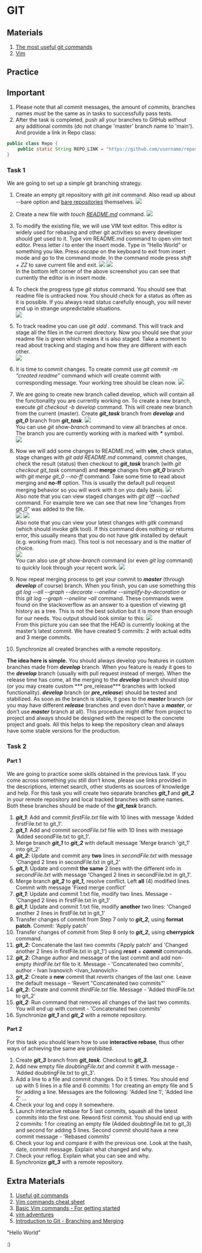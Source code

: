 
# GIT

## Materials

1. [The most useful git commands](https://orga.cat/posts/most-useful-git-commands)
2. [Vim](https://docs.oracle.com/cd/E19683-01/806-7612/editorvi-5/index.html)

## Practice

## Important

1. Please note that all commit messages, the amount of commits, branches names *must* be the same as in tasks to successfully pass tests.
2. After the task is completed, push all your branches to GitHub *without* any additional commits (do not change 'master' branch name to 'main').
   And provide a link in Repo class:

```java
public class Repo {
    public static String REPO_LINK = "https://github.com/username/reposotoryName";
}
```

### Task 1

We are going to set up a simple git branching strategy.

1. Create an empty git repository with *<span class="underline">git init</span>* command. Also read up about --bare option
   and [bare repositories](https://www.saintsjd.com/2011/01/what-is-a-bare-git-repository/) themselves.
   ![](media/image1.png)

2. Create a new file with *<span class="underline">touch [README.md](https://www.geeksforgeeks.org/what-is-readme-md-file/) </span>* command.
   ![](media/image2.png)

3. To modify the existing file, we will use VIM text editor. This editor is widely used for rebasing and other git activities so every developer should get used to it. Type vim
   README.md command to open vim text editor. Press letter *<span class="underline">i</span>* to enter the insert mode. Type in “Hello World” or something you like.
   Press *<span class="underline">escape</span>* on the keyboard to exit from insert mode and go to the command mode. In the command mode press *<span class="underline">shift +
   ZZ</span>* to save current file and exit.
   ![](media/image3.png)
   ![](media/image4.png)\
   In the bottom left corner of the above screenshot you can see that currently the editor is in insert mode.

4. To check the progress type *<span class="underline">git status</span>* command. You should see that readme file is untracked now. You should check for a status as often as it is
   possible. If you always read status carefully enough, you will never end up in strange unpredictable situations.\
   ![](media/image5.png)

5. To track readme you can use *<span class="underline">git add .</span>* command. This will track and stage all the files in the current directory. Now you should see that your
   readme file is green which means it is also staged. Take a moment to read about tracking and staging and how they are different with each other.\
   ![](media/image6.png)

6. It is time to commit changes. To create commit use *<span class="underline">git commit -m “created readme”</span>* command which will create commit with corresponding message.
   Your working tree should be clean now.
   ![](media/image7.png)

7. We are going to create new branch called develop, which will contain all the functionality you are currently working on. To create a new branch,
   execute *<span class="underline">git checkout -b develop</span>* command. This will create new branch from the current (master). Create ***git\_task*** branch from ***develop***
   and ***git\_0*** branch from ***git\_task***.
   ![](media/image8.png)\
   You can use *<span class="underline">git show-branch</span>* command to view all branches at once. The branch you are currently working with is marked with ***\**** symbol.\
   ![](media/image9.png)

8. Now we will add some changes to README.md, with ***vim***, check status, stage changes with *<span class="underline">git add README.md</span>* command, commit changes, check the
   result (status) then checkout to ***git\_task*** branch (with *<span class="underline">git checkout git\_task</span>* command) and **merge** changes from ***git\_0*** branch
   with *<span class="underline">git merge git\_0 --no-ff</span>* command. Take some time to read about merging and **no-ff** option. <span class="underline">This is usually the
   default pull request merging behavior so you will work with it on you daily basis</span>.
   ![](media/image10.png)\
   Also note that you can view staged changes with *<span class="underline">git diff --cached</span>* command. For example tere we can see that new line “changes from git\_0” was
   added to the file.\
   ![](media/image11.png)
   ![](media/image12.png)\
   Also note that you can view your latest changes with *<span class="underline">gitk</span>* command (which should invoke gitk tool). If this command does nothing or returns
   error, this usually means that you do not have gitk installed by default (e.g. working from mac). This tool is not necessary and is the matter of choice.\
   ![](media/image13.png)\
   You can also use *<span class="underline">git show-branch</span>* command (or even *<span class="underline">git log</span>* command) to quickly look through your recent work.
   ![](media/image14.png)

9. Now repeat merging process to get your commit to ***master*** (through ***develop*** of course) branch. When you finish, you can use something this *<span class="underline">git
   log --all --graph --decorate --oneline --simplify-by-decoration</span>* or this *<span class="underline">git log --graph --oneline –all</span>* command. These commands were
   found on the stackoverflow as an answer to a question of viewing git history as a tree. This is not the best solution but it is more than enough for our needs. You output should
   look similar to this:
   ![](media/image15.png)\
   From this picture you can see that the HEAD is currently looking at the master’s latest commit. We have created 5 commits: 2 with actual edits and 3 merge commits.
10. Synchronize all created branches with a remote repository. 

**The idea here is simple.** You should always develop you features in custom branches made from ***develop*** branch. When you feature is ready it goes to the ***develop***
branch (usually with pull request instead of merge). When the release time has come, all the merging to the ***develop*** branch should stop (or you may create custom ***
pre\_release*** branches with locked functionality). ***develop*** branch (or ***pre\_release***) should be tested and stabilized. As soon as the branch is stable, it goes to
the ***master*** branch (or you may have different ***release*** branches and even don’t have a ***master***, or don’t use ***master*** branch at all). This procedure might differ
from project to project and always <span class="underline">should be designed with the respect to the concrete project and goals</span>. All this helps to keep the repository clean
and always have some stable versions for the production.

### Task 2

#### Part 1

We are going to practice some skills obtained in the previous task. If you come across something you still don’t know, please use links provided in the descriptions, internet
search, other students as sources of knowledge and help.
For this task you will create two separate branches ***git\_1*** and ***git\_2*** in your remote repository and local <span class="underline">tracked</span> branches with same
names. Both these branches should be made of the ***git\_task*** branch.

1. ***git\_1***: Add and commit *firstFile.txt* file with 10 lines with message 'Added firstFile.txt to git_1'.
2. ***git\_1***: Add and commit *secondFile.txt* file with 10 lines with message 'Added secondFile.txt to git_1'.
3. Merge branch ***git\_1*** to ***git\_2*** with default message 'Merge branch 'git_1' into git_2'
4. ***git\_2*:** Update and commit any **two** lines in *secondFile.txt* with message 'Changed 2 lines in secondFile.txt in git_2'
5. ***git\_1*:** Update and commit **the same** 2 lines with the different info in *secondFile.txt* with message 'Changed 2 lines in secondFile.txt in git_1'.
6. Merge branch ***git\_2*** to ***git\_1*,** resolve conflict. Left **all** (4) modified lines. Commit with message 'Fixed merge conflict'
7. ***git\_1***: Update and commit 1.txt file, modify two lines. Message - 'Changed 2 lines in firstFile.txt in git_1'
8. ***git\_1***: Update and commit 1.txt file, modify **another** two lines: 'Changed another 2 lines in firstFile.txt in git_1'
9. Transfer changes of commit from <span class="underline">Step 7 only</span> to ***git\_2*,** using **format patch**. Commit: 'Apply patch'
10. Transfer changes of commit from <span class="underline">Step 8 only</span> to ***git\_2*,** using **cherrypick** command.
11. ***git\_2*:** Concatenate the last two commits ('Apply patch' and 'Changed another 2 lines in firstFile.txt in git_1') using ***reset** + **commit*** commands. 
12. ***git\_2*:** Change author and message of the last commit and add non-empty *thirdFile.txt* file to it. Message - 'Concatenated two commits', author - Ivan Ivanovich <Ivan_Ivanovich>
13. ***git\_2***: Create a **new** commit that *reverts* changes of the last one. Leave the default message - 'Revert "Concatenated two commits"'
14. ***git\_2*:** Create and commit *thirdFile.txt* file. Message - 'Added thirdFile.txt to git_2'
15. ***git\_2***: Run command that removes all changes of the last two commits. You will end up with commit - 'Concatenated two commits' 
16. Synchronize ***git\_1*** and ***git\_2*** with a remote repository.

#### Part 2

For this task you should learn how to use **interactive rebase**, thus other ways of achieving the same are prohibited.

1. Create ***git\_3*** branch from ***git\_task***. Checkout to ***git\_3***.
2. Add new empty file *doubtingFile.txt* and commit it with message - 'Added doubtingFile.txt to git_3'.
3. Add a line to a file and commit changes. Do it 5 times. You should end up with 5 lines in a file and 6 commits: 1 for creating an empty file and 5 for adding a line. Messages are the following: 'Added line 1', 'Added line 2' ...
4. Check your log and copy it somewhere.
5. Launch interactive rebase for 5 last commits, squash all the latest commits into the first one. Reword first commit. You should end up with 2 commits: 1 for creating an empty
   file (Added doubtingFile.txt to git_3) and second for adding 5 lines. Second commit should have a new commit message - 'Rebased commits'
6. Check your log and compare it with the previous one. Look at the hash, date, commit message. Explain what changed and why.
7. Check your reflog. Explain what you can see and why.
8. Synchronize ***git\_3*** with a remote repository.

## Extra Materials

1. [Useful git commands](https://davidwalsh.name/git-commands)
2. [Vim commands cheat sheet](https://www.fprintf.net/vimCheatSheet.html)
3. [Basic Vim commands - For getting started](https://coderwall.com/p/adv71w/basic-vim-commands-for-getting-started)
4. [vim adventures](https://vim-adventures.com/)
5. [Introduction to Git - Branching and Merging](https://www.youtube.com/watch?v=FyAAIHHClqI)

"Hello World"

:)

